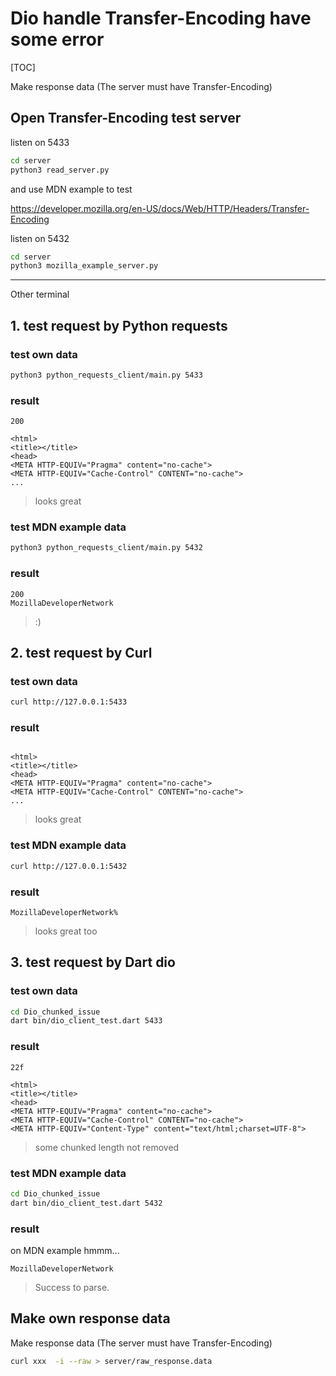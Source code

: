# Dio handle Transfer-Encoding have some error

[TOC]

Make response data (The server must have Transfer-Encoding)

## Open Transfer-Encoding test server 

listen on 5433

```bash
cd server
python3 read_server.py 
```



and use MDN example to test 

https://developer.mozilla.org/en-US/docs/Web/HTTP/Headers/Transfer-Encoding

listen on 5432

```bash
cd server
python3 mozilla_example_server.py 
```



---

Other terminal

## 1. test request by Python requests

### test own data

```bash
python3 python_requests_client/main.py 5433
```

### result

```
200

<html>
<title></title>
<head>
<META HTTP-EQUIV="Pragma" content="no-cache">
<META HTTP-EQUIV="Cache-Control" CONTENT="no-cache">
...
```

> looks great



### test MDN example data

```bash
python3 python_requests_client/main.py 5432
```

### result

```
200
MozillaDeveloperNetwork
```

>  :)

## 2. test request by Curl

### test own data

```bash
curl http://127.0.0.1:5433
```

### result

```

<html>
<title></title>
<head>
<META HTTP-EQUIV="Pragma" content="no-cache">
<META HTTP-EQUIV="Cache-Control" CONTENT="no-cache">
...
```

> looks great



### test MDN example data

```bash
curl http://127.0.0.1:5432 
```

### result

```
MozillaDeveloperNetwork%  
```

> looks great too




## 3. test request by Dart dio

### test own data

```bash
cd Dio_chunked_issue
dart bin/dio_client_test.dart 5433 
```

### result

```
22f

<html>
<title></title>
<head>
<META HTTP-EQUIV="Pragma" content="no-cache">
<META HTTP-EQUIV="Cache-Control" CONTENT="no-cache">
<META HTTP-EQUIV="Content-Type" content="text/html;charset=UTF-8">
```

> some chunked length not removed





### test MDN example data

```bash
cd Dio_chunked_issue
dart bin/dio_client_test.dart 5432
```

### result

on MDN example  hmmm...

```
MozillaDeveloperNetwork
```

> Success to parse.





## Make own response data

Make response data (The server must have Transfer-Encoding)

```bash
curl xxx  -i --raw > server/raw_response.data
```

